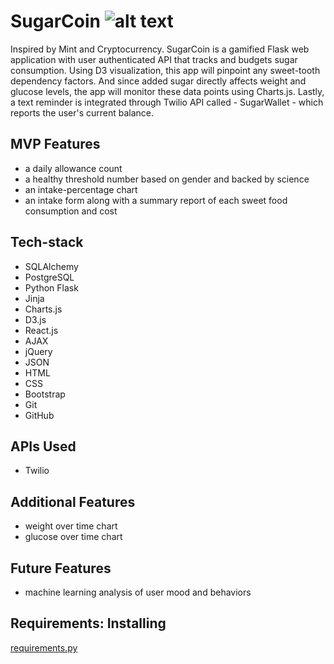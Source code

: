 # SugarCoin ![alt text](https://res.cloudinary.com/dvhvxgxtf/image/upload/c_scale,h_564/v1554499906/logo_with_text_zstjng.png)

Inspired by Mint and Cryptocurrency. 
SugarCoin is a gamified Flask web application with user authenticated API that tracks and budgets sugar consumption. 
Using D3 visualization, this app will pinpoint any sweet-tooth dependency factors. 
And since added sugar directly affects weight and glucose levels, the app will monitor these data points using Charts.js. 
Lastly, a text reminder is integrated through Twilio API called - SugarWallet - which reports the user's current balance.

## MVP Features
+ a daily allowance count 
+ a healthy threshold number based on gender and backed by science 
+ an intake-percentage chart 
+ an intake form along with a summary report of each sweet food consumption and cost

## Tech-stack
+ SQLAlchemy 
+ PostgreSQL
+ Python Flask 
+ Jinja 
+ Charts.js
+ D3.js 
+ React.js
+ AJAX 
+ jQuery
+ JSON
+ HTML 
+ CSS 
+ Bootstrap
+ Git
+ GitHub

## APIs Used
+ Twilio

## Additional Features
+ weight over time chart
+ glucose over time chart

## Future Features
+ machine learning analysis of user mood and behaviors

## Requirements: Installing
[requirements.py](https://github.com/isemona/Project-SugarCoins/blob/master/requirements.txt)
